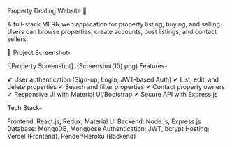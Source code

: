 Property Dealing Website 🏡

A full-stack MERN web application for property listing, buying, and selling. Users can browse properties, create accounts, post listings, and contact sellers.

📸 Project Screenshot-

![Property Screenshot]..(Screenshot(10).png)
Features-

✔ User authentication (Sign-up, Login, JWT-based Auth)
✔ List, edit, and delete properties
✔ Search and filter properties
✔ Contact property owners
✔ Responsive UI with Material UI/Bootstrap
✔ Secure API with Express.js

Tech Stack-

Frontend: React.js, Redux, Material UI
Backend: Node.js, Express.js
Database: MongoDB, Mongoose
Authentication: JWT, bcrypt
Hosting: Vercel (Frontend), Render/Heroku (Backend)
